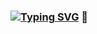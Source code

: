 ### <a href="https://git.io/typing-svg"><img src="https://readme-typing-svg.demolab.com?font=Fira+Code&pause=1000&color=2EF733&width=435&lines=hello+my+name+is+Gustavo+Maia+" alt="Typing SVG" /></a> 👋

<!--
**gustavorase/gustavorase** is a ✨ _special_ ✨ repository because its `README.md` (this file) appears on your GitHub profile.

Here are some ideas to get you started:

- 🔭 I’m currently working on ...
- 🌱 I’m currently learning ...
- 👯 I’m looking to collaborate on ...
- 🤔 I’m looking for help with ...
- 💬 Ask me about ...
- 📫 How to reach me: ...
- 😄 Pronouns: ...
- ⚡ Fun fact: ...
-->
